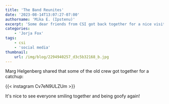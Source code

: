 ```yaml
---
title: 'The Band Reunites'
date: '2023-08-14T13:07:27-07:00'
authorname: 'Mika E. (Ipstenu)'
excerpt: 'Some dear friends from CSI got back together for a nice visit.'
categories:
    - 'Jorja Fox'
tags:
    - csi
    - 'social media'
thumbnail:
    url: /img/blog/2294940257_d3c5b32168_b.jpg
---
```


Marg Helgenberg shared that some of the old crew got together for a catchup:

{{< instagram Cv7eN9ULZUm >}}

It's nice to see everyone smiling together and being goofy again!
